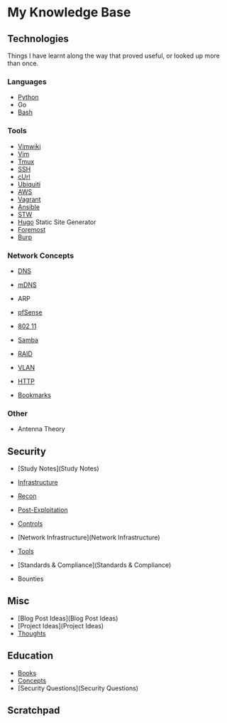 # My Knowledge Base

## Technologies

Things I have learnt along the way that proved useful, or looked up more than once.

### Languages

- [Python](Python)
- Go
- [Bash](Bash)

### Tools

- [Vimwiki](vimwiki-help)
- [Vim](Vim)
- [Tmux](Tmux)
- [SSH](SSH)
- [cUrl](cUrl)
- [Ubiquiti](Ubiquiti)
- [AWS](AWS)
- [Vagrant](Vagrant)
- [Ansible](Ansible)
- [STW](STW)
- [Hugo](Hugo) Static Site Generator
- [Foremost](Foremost)
- [Burp](Burp)


### Network Concepts

- [DNS](DNS)
- [mDNS](mDNS)
- ARP
- [pfSense](PfSense)
- [802 11](802.11)
- [Samba](Samba)
- [RAID](RAID)
- [VLAN](VLAN)
- [HTTP](HTTP)

- [Bookmarks](Bookmarks)

### Other

- Antenna Theory

## Security

- [Study Notes](Study Notes)
- [Infrastructure](Infrastructure)
- [Recon](Recon)
- [Post-Exploitation](Post-Exploitation)
- [Controls](Controls)
- [Network Infrastructure](Network Infrastructure)
- [Tools](Tools)
- [Standards & Compliance](Standards & Compliance)

- Bounties

## Misc

- [Blog Post Ideas](Blog Post Ideas)
- [Project Ideas](Project Ideas)
- [Thoughts](Thoughts)

## Education

- [Books](Books)
- [Concepts](Concepts)
- [Security Questions](Security Questions)

## Scratchpad 



